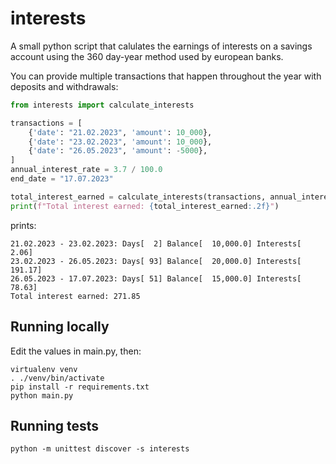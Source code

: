 # interests

A small python script that calulates the earnings of interests on a savings account using the 360 day-year method used by european banks.

You can provide multiple transactions that happen throughout the year with deposits and withdrawals:

```python
from interests import calculate_interests

transactions = [
    {'date': "21.02.2023", 'amount': 10_000},
    {'date': "23.02.2023", 'amount': 10_000},
    {'date': "26.05.2023", 'amount': -5000},
]
annual_interest_rate = 3.7 / 100.0
end_date = "17.07.2023"

total_interest_earned = calculate_interests(transactions, annual_interest_rate, end_date)
print(f"Total interest earned: {total_interest_earned:.2f}")
```

prints:
```
21.02.2023 - 23.02.2023: Days[  2] Balance[  10,000.0] Interests[   2.06]
23.02.2023 - 26.05.2023: Days[ 93] Balance[  20,000.0] Interests[ 191.17]
26.05.2023 - 17.07.2023: Days[ 51] Balance[  15,000.0] Interests[  78.63]
Total interest earned: 271.85
```

## Running locally

Edit the values in main.py, then:

```
virtualenv venv
. ./venv/bin/activate
pip install -r requirements.txt
python main.py
```

## Running tests

```
python -m unittest discover -s interests
```
